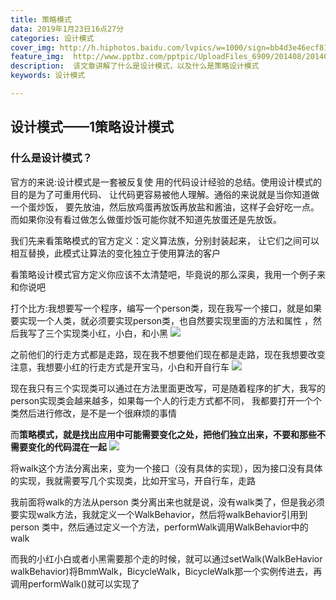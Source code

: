 ```yaml
---
title: 策略模式
data: 2019年1月23日16点27分
categories: 设计模式
cover_img: http://h.hiphotos.baidu.com/lvpics/w=1000/sign=bb4d3e46ecf81a4c2632e8c9e71a6159/77094b36acaf2edd14b2c5db8a1001e939019345.jpg
feature_img:  http://www.pptbz.com/pptpic/UploadFiles_6909/201408/2014080414534056.jpg
description:  该文章讲解了什么是设计模式，以及什么是策略设计模式
keywords: 设计模式

---
```



<meta name="referrer" content="no-referre"/>

## 设计模式——1策略设计模式
### 什么是设计模式？
官方的来说:设计模式是一套被反复使
用的代码设计经验的总结。使用设计模式的目的是为了可重用代码、
让代码更容易被他人理解。通俗的来说就是当你知道做一个蛋炒饭，
要先放油，然后放鸡蛋再放饭再放盐和酱油，这样子会好吃一点。
而如果你没有看过做怎么做蛋炒饭可能你就不知道先放蛋还是先放饭。

我们先来看策略模式的官方定义：定义算法族，分别封装起来，
让它们之间可以相互替换，此模式让算法的变化独立于使用算法的客户

看策略设计模式官方定义你应该不太清楚吧，毕竟说的那么深奥，我用一个例子来和你说吧

打个比方:我想要写一个程序，编写一个person类，现在我写一个接口，就是如果要实现一个人类，就必须要实现person类，也自然要实现里面的方法和属性
，然后我写了三个实现类小红，小白，和小黑
![](https://i.imgur.com/SkZgebB.png)

之前他们的行走方式都是走路，现在我不想要他们现在都是走路，现在我想要改变注意，我想要小红的行走方式是开宝马，小白和开自行车
![](https://i.imgur.com/ZF6qkBq.jpg)

现在我只有三个实现类可以通过在方法里面更改写，可是随着程序的扩大，我写的person实现类会越来越多，如果每一个人的行走方式都不同，
我都要打开一个个类然后进行修改，是不是一个很麻烦的事情

而**策略模式，就是找出应用中可能需要变化之处，把他们独立出来，不要和那些不需要变化的代码混在一起**
![](https://i.imgur.com/Y70bu0w.jpg)

将walk这个方法分离出来，变为一个接口（没有具体的实现），因为接口没有具体的实现，我就需要写几个实现类，比如开宝马，开自行车，走路

我前面将walk的方法从person 类分离出来也就是说，没有walk类了，但是我必须要实现walk方法，我就定义一个WalkBehavior，然后将walkBehavior引用到person 类中，然后通过定义一个方法，performWalk调用WalkBehavior中的walk

而我的小红小白或者小黑需要那个走的时候，就可以通过setWalk(WalkBeHavior walkBehavior)将BmmWalk，BicycleWalk，BicycleWalk那一个实例传进去，再调用performWalk()就可以实现了


